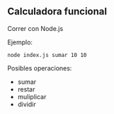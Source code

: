 ## Calculadora funcional

Correr con Node.js

Ejemplo:

`node index.js sumar 10 10`

Posibles operaciones:

- sumar
- restar
- muliplicar
- dividir

